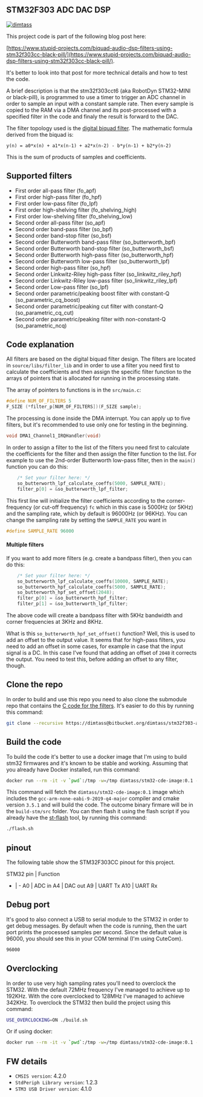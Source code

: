 STM32F303 ADC DAC DSP
----

[![dimtass](https://circleci.com/gh/dimtass/stm32f303-adc-dsp-dac.svg?style=svg)](https://circleci.com/gh/dimtass/stm32f303-adc-dsp-dac)

This project code is part of the following blog post here:

[https://www.stupid-projects.com/biquad-audio-dsp-filters-using-stm32f303cc-black-pill/](https://www.stupid-projects.com/biquad-audio-dsp-filters-using-stm32f303cc-black-pill/).

It's better to look into that post for more technical details
and how to test the code.

A brief description is that the stm32f303cct6 (aka RobotDyn STM32-MINI
or black-pill), is programmed to use a timer to trigger an ADC channel
in order to sample an input with a constant sample rate. Then every
sample is copied to the RAM via a DMA channel and its post-processed with
a specified filter in the code and finaly the result is forward to the DAC.

The filter topology used is the [digital biquad filter](https://en.wikipedia.org/wiki/Digital_biquad_filter).
The mathematic formula derived from the biquad is:
```
y(n) = a0*x(n) + a1*x(n-1) + a2*x(n-2) - b*y(n-1) + b2*y(n-2)
```

This is the sum of products of samples and coefficients.

## Supported filters
- First order all-pass filter (fo_apf)
- First order high-pass filter (fo_hpf)
- First order low-pass filter (fo_lpf)
- First order high-shelving filter (fo_shelving_high)
- First order low-shelving filter (fo_shelving_low)
- Second order all-pass filter (so_apf)
- Second order band-pass filter (so_bpf)
- Second order band-stop filter (so_bsf)
- Second order Butterworth band-pass filter (so_butterworth_bpf)
- Second order Butterworth band-stop filter (so_butterworth_bsf)
- Second order Butterworth high-pass filter (so_butterworth_hpf)
- Second order Butterworth low-pass filter (so_butterworth_lpf)
- Second order high-pass filter (so_hpf)
- Second order Linkwitz-Riley high-pass filter (so_linkwitz_riley_hpf)
- Second order Linkwitz-Riley low-pass filter (so_linkwitz_riley_lpf)
- Second order Low-pass filter (so_lpf)
- Second order parametric/peaking boost filter with constant-Q (so_parametric_cq_boost)
- Second order parametric/peaking cut filter with constant-Q (so_parametric_cq_cut)
- Second order parametric/peaking filter with non-constant-Q (so_parametric_ncq)

## Code explanation
All filters are based on the digital biquad filter design.
The filters are located in `source/libs/filter_lib` and in order to use
a filter you need first to calculate the coefficients and then assign
the specific filter function to the arrays of pointers that is allocated
for running in the processing state.

The array of pointers to functions is in the `src/main.c`:
```cpp
#define NUM_OF_FILTERS 5
F_SIZE (*filter_p[NUM_OF_FILTERS])(F_SIZE sample);
```

The processing is done inside the DMA interrupt. You can apply up to five filters,
but it's recommended to use only one for testing in the beginning. 
```cpp
void DMA1_Channel1_IRQHandler(void)
```

In order to assign a filter to the list of the filters you need first to
calculate the coefficients for the filter and then assign the filter function
to the list. For example to use the 2nd-order Butterworth low-pass filter,
then in the `main()` function you can do this:
```cpp
	/* Set your filter here: */
	so_butterworth_lpf_calculate_coeffs(5000, SAMPLE_RATE);
	filter_p[0] = &so_butterworth_lpf_filter;
```

This first line will initialize the filter coefficients according to the
corner-frequency (or cut-off frequency) `fc` which in this case is 5000Hz
(or 5KHz) and the sampling rate, which by default is 96000Hz (or 96KHz).
You can change the sampling rate by setting the `SAMPLE_RATE` you want in
```cpp
#define SAMPLE_RATE 96000
```

#### Multiple filters
If you want to add more filters (e.g. create a bandpass filter), then you
can do this:
```cpp
	/* Set your filter here: */
	so_butterworth_lpf_calculate_coeffs(10000, SAMPLE_RATE);
	so_butterworth_hpf_calculate_coeffs(5000, SAMPLE_RATE);
	so_butterworth_hpf_set_offset(2048);
	filter_p[0] = &so_butterworth_hpf_filter;
	filter_p[1] = &so_butterworth_lpf_filter;
```

The above code will create a bandpass filter with 5KHz bandwidth and corner
frequencies at 3KHz and 8KHz.

What is this `so_butterworth_hpf_set_offset()` function? Well, this is used
to add an offset to the output value. It seems that for high-pass filters,
you need to add an offset in some cases, for example in case that the input
signal is a DC. In this case I've found that adding an offset of `2048` it
corrects the output. You need to test this, before adding an offset to any
filter, though.

## Clone the repo
In order to build and use this repo you need to also clone the
submodule repo that contains the [C code for the filters](https://bitbucket.org/dimtass/dsp-c-filters/src/master/).
It's easier to do this by running this command:

```sh
git clone --recursive https://dimtass@bitbucket.org/dimtass/stm32f303-adc-dac-dsp.git
```

## Build the code
To build the code it's better to use a docker image that I'm using
to build stm32 firmwares and it's known to be stable and working.
Assuming that you already have Docker installed, run this command:

```sh
docker run --rm -it -v `pwd`:/tmp -w=/tmp dimtass/stm32-cde-image:0.1 -c "./build.sh"
```

This command will fetch the `dimtass/stm32-cde-image:0.1` image which includes
the `gcc-arm-none-eabi-9-2019-q4-major` compiler and cmake version `3.5.1` and
will build the code. The outcome binary firmare will be in the `build-stm/src`
folder. You can then flash it using the flash script if you already have the
[st-flash](https://github.com/texane/stlink/blob/master/doc/man/st-flash.md)
tool, by running this command:

```sh
./flash.sh
```

## pinout
The following table show the STM32F303CC pinout for this project.

STM32 pin | Function
- | -
A0 | ADC in
A4 | DAC out
A9 | UART Tx
A10 | UART Rx

## Debug port
It's good to also connect a USB to serial module to the STM32 in order to get
debug messages. By default when the code is running, then the uart port
prints the processed samples per second. Since the default value is 96000, you
should see this in your COM terminal (I'm using CuteCom).

```sh
96000
```

## Overclocking
In order to use very high sampling rates you'll need to overclock the STM32.
With the default 72MHz frequency I've managed to achieve up to 192KHz. With
the core overclocked to 128MHz I've managed to achieve 342KHz. To overclock
the STM32 then build the project using this command:

```sh
USE_OVERCLOCKING=ON ./build.sh
```

Or if using docker:
```sh
docker run --rm -it -v `pwd`:/tmp -w=/tmp dimtass/stm32-cde-image:0.1 -c "USE_OVERCLOCKING=ON ./build.sh"
```

## FW details
* `CMSIS version`: 4.2.0
* `StdPeriph Library version`: 1.2.3
* `STM3 USB Driver version`: 4.1.0

